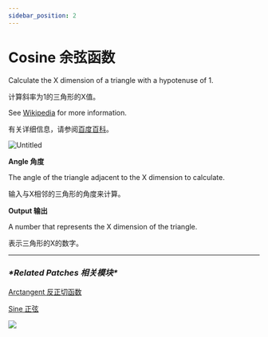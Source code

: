 ```yaml
---
sidebar_position: 2
---
```


# Cosine 余弦函数

Calculate the X dimension of a triangle with a hypotenuse of 1.

计算斜率为1的三角形的X值。

See [Wikipedia](https://en.wikipedia.org/wiki/Trigonometric_functions) for more information.

有关详细信息，请参阅[百度百科](https://link.jianshu.com/?t=http://baike.baidu.com/link?url=LHHVermrOYp8XKHATVvRg21Vj4eRaCXqGk6RoMr0_0rDuUUbseZeTiQIiRIBGbTHugB_2noAlJhOXBqO5L9NF31T669u77XzjiBM7X1XGELJgca6XgAsz0sNsWxNluEePz5-lfBVeMDS3Zho-q2vwa)。

![Untitled](https://s3.us-west-2.amazonaws.com/secure.notion-static.com/59c508f3-6c65-4106-850e-9da56950a016/Untitled.png?X-Amz-Algorithm=AWS4-HMAC-SHA256&X-Amz-Content-Sha256=UNSIGNED-PAYLOAD&X-Amz-Credential=AKIAT73L2G45EIPT3X45%2F20220602%2Fus-west-2%2Fs3%2Faws4_request&X-Amz-Date=20220602T174322Z&X-Amz-Expires=86400&X-Amz-Signature=e3716a8797c92f87199a42a1a4f33878f70410ddadb520fc881ef0092feb7ee4&X-Amz-SignedHeaders=host&response-content-disposition=filename%20%3D%22Untitled.png%22&x-id=GetObject)

**Angle 角度**

The angle of the triangle adjacent to the X dimension to calculate.

输入与X相邻的三角形的角度来计算。

**Output 输出**

A number that represents the X dimension of the triangle.

表示三角形的X的数字。

------

### ***\*Related Patches 相关模块\****

[Arctangent 反正切函数](https://www.notion.so/Arctangent-6c99112ce29a40f4a4a24b813d95e3fd)

[Sine 正弦](https://www.notion.so/Sine-a84bfb743fc84edea3071a388051ecb5)



![](https://s3.us-west-2.amazonaws.com/secure.notion-static.com/5bb1d55e-cac0-496a-9ca2-c84bab3d0134/Untitled.png?X-Amz-Algorithm=AWS4-HMAC-SHA256&X-Amz-Content-Sha256=UNSIGNED-PAYLOAD&X-Amz-Credential=AKIAT73L2G45EIPT3X45%2F20220602%2Fus-west-2%2Fs3%2Faws4_request&X-Amz-Date=20220602T174328Z&X-Amz-Expires=86400&X-Amz-Signature=8c74c6c1b964149384925cd14f57327081e0345313b3e2c94a7187c8c90c4ec6&X-Amz-SignedHeaders=host&response-content-disposition=filename%20%3D%22Untitled.png%22&x-id=GetObject)
